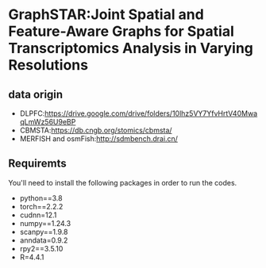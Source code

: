 # GraphSTAR:Joint Spatial and Feature-Aware Graphs for Spatial Transcriptomics Analysis in Varying Resolutions

## data origin
* DLPFC:https://drive.google.com/drive/folders/10lhz5VY7YfvHrtV40MwaqLmWz56U9eBP
* CBMSTA:https://db.cngb.org/stomics/cbmsta/
* MERFISH and osmFish:http://sdmbench.drai.cn/

## Requiremts
You'll need to install the following packages in order to run the codes.
* python==3.8
* torch==2.2.2
* cudnn=12.1
* numpy==1.24.3
* scanpy==1.9.8
* anndata=0.9.2
* rpy2==3.5.10
* R=4.4.1
